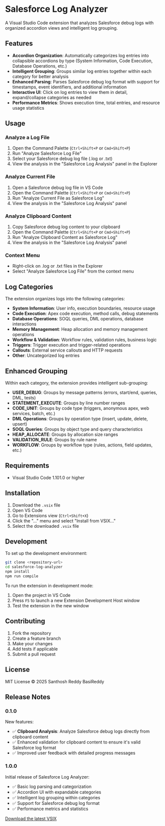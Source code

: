 # Salesforce Log Analyzer

A Visual Studio Code extension that analyzes Salesforce debug logs with organized accordion views and intelligent log grouping.

## Features

- **Accordion Organization**: Automatically categorizes log entries into collapsible accordions by type (System Information, Code Execution, Database Operations, etc.)
- **Intelligent Grouping**: Groups similar log entries together within each category for better analysis
- **Enhanced Parsing**: Parses Salesforce debug log format with support for timestamps, event identifiers, and additional information
- **Interactive UI**: Click on log entries to view them in detail, expand/collapse categories as needed
- **Performance Metrics**: Shows execution time, total entries, and resource usage statistics

## Usage

### Analyze a Log File
1. Open the Command Palette (`Ctrl+Shift+P` or `Cmd+Shift+P`)
2. Run "Analyze Salesforce Log File"
3. Select your Salesforce debug log file (.log or .txt)
4. View the analysis in the "Salesforce Log Analysis" panel in the Explorer

### Analyze Current File
1. Open a Salesforce debug log file in VS Code
2. Open the Command Palette (`Ctrl+Shift+P` or `Cmd+Shift+P`)
3. Run "Analyze Current File as Salesforce Log"
4. View the analysis in the "Salesforce Log Analysis" panel

### Analyze Clipboard Content
1. Copy Salesforce debug log content to your clipboard
2. Open the Command Palette (`Ctrl+Shift+P` or `Cmd+Shift+P`)
3. Run "Analyze Clipboard Content as Salesforce Log"
4. View the analysis in the "Salesforce Log Analysis" panel

### Context Menu
- Right-click on .log or .txt files in the Explorer
- Select "Analyze Salesforce Log File" from the context menu

## Log Categories

The extension organizes logs into the following categories:

- **System Information**: User info, execution boundaries, resource usage
- **Code Execution**: Apex code execution, method calls, debug statements
- **Database Operations**: SOQL queries, DML operations, database interactions
- **Memory Management**: Heap allocation and memory management operations
- **Workflow & Validation**: Workflow rules, validation rules, business logic
- **Triggers**: Trigger execution and trigger-related operations
- **Callouts**: External service callouts and HTTP requests
- **Other**: Uncategorized log entries

## Enhanced Grouping

Within each category, the extension provides intelligent sub-grouping:

- **USER_DEBUG**: Groups by message patterns (errors, start/end, queries, DML, tests)
- **STATEMENT_EXECUTE**: Groups by line number ranges
- **CODE_UNIT**: Groups by code type (triggers, anonymous apex, web services, batch, etc.)
- **DML Operations**: Groups by operation type (insert, update, delete, upsert)
- **SOQL Queries**: Groups by object type and query characteristics
- **HEAP_ALLOCATE**: Groups by allocation size ranges
- **VALIDATION_RULE**: Groups by rule name
- **WORKFLOW**: Groups by workflow type (rules, actions, field updates, etc.)

## Requirements

- Visual Studio Code 1.101.0 or higher

## Installation

1. Download the `.vsix` file
2. Open VS Code
3. Go to Extensions view (`Ctrl+Shift+X`)
4. Click the "..." menu and select "Install from VSIX..."
5. Select the downloaded `.vsix` file

## Development

To set up the development environment:

```bash
git clone <repository-url>
cd salesforce-log-analyzer
npm install
npm run compile
```

To run the extension in development mode:
1. Open the project in VS Code
2. Press `F5` to launch a new Extension Development Host window
3. Test the extension in the new window

## Contributing

1. Fork the repository
2. Create a feature branch
3. Make your changes
4. Add tests if applicable
5. Submit a pull request

## License

MIT License © 2025 Santhosh Reddy BasiReddy


## Release Notes

### 0.1.0

New features:
- ✅ **Clipboard Analysis**: Analyze Salesforce debug logs directly from clipboard content
- ✅ Enhanced validation for clipboard content to ensure it's valid Salesforce log format
- ✅ Improved user feedback with detailed progress messages

### 1.0.0

Initial release of Salesforce Log Analyzer:
- ✅ Basic log parsing and categorization
- ✅ Accordion UI with expandable categories
- ✅ Intelligent log grouping within categories
- ✅ Support for Salesforce debug log format
- ✅ Performance metrics and statistics

[Download the latest VSIX](https://marketplace.visualstudio.com/_apis/public/gallery/publishers/supercooltools/vsextensions/salesforce-log-analyzer/2.0.0/vspackage)
